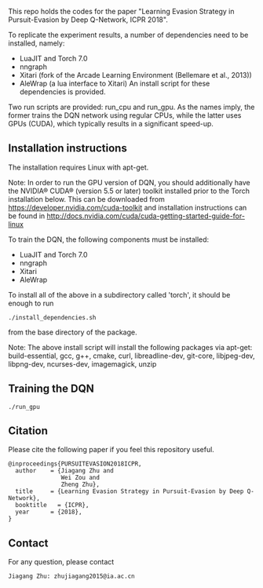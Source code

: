 This repo holds the codes for the paper "Learning Evasion Strategy in Pursuit-Evasion by Deep Q-Network, ICPR 2018".

To replicate the experiment results, a number of dependencies need to be
installed, namely:
* LuaJIT and Torch 7.0
* nngraph
* Xitari (fork of the Arcade Learning Environment (Bellemare et al., 2013))
* AleWrap (a lua interface to Xitari)
An install script for these dependencies is provided.

Two run scripts are provided: run_cpu and run_gpu. As the names imply,
the former trains the DQN network using regular CPUs, while the latter uses
GPUs (CUDA), which typically results in a significant speed-up.

Installation instructions
-------------------------

The installation requires Linux with apt-get.

Note: In order to run the GPU version of DQN, you should additionally have the
NVIDIA® CUDA® (version 5.5 or later) toolkit installed prior to the Torch
installation below.
This can be downloaded from https://developer.nvidia.com/cuda-toolkit
and installation instructions can be found in
http://docs.nvidia.com/cuda/cuda-getting-started-guide-for-linux


To train the DQN, the following components must be installed:
* LuaJIT and Torch 7.0
* nngraph
* Xitari
* AleWrap

To install all of the above in a subdirectory called 'torch', it should be enough to run

    ./install_dependencies.sh

from the base directory of the package.


Note: The above install script will install the following packages via apt-get:
build-essential, gcc, g++, cmake, curl, libreadline-dev, git-core, libjpeg-dev,
libpng-dev, ncurses-dev, imagemagick, unzip

Training the DQN
---------------------------

    ./run_gpu
    
    
    
    
## Citation
Please cite the following paper if you feel this repository useful.
```
@inproceedings{PURSUITEVASION2018ICPR,
  author    = {Jiagang Zhu and
               Wei Zou and
               Zheng Zhu},
  title     = {Learning Evasion Strategy in Pursuit-Evasion by Deep Q-Network},
  booktitle   = {ICPR},
  year      = {2018},
}

```


## Contact
For any question, please contact
```
Jiagang Zhu: zhujiagang2015@ia.ac.cn
```
